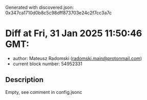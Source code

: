 Generated with discovered.json: 0x347ca1710d0b8c5c98dff873703e24c2f7cc3a7c

# Diff at Fri, 31 Jan 2025 11:50:46 GMT:

- author: Mateusz Radomski (<radomski.main@protonmail.com>)
- current block number: 54952331

## Description

Empty, see comment in config.jsonc
